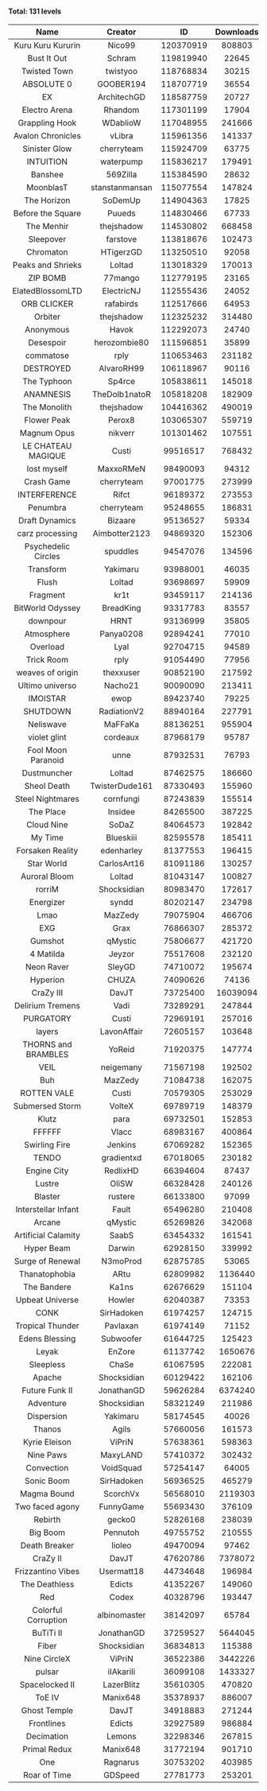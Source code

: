 #### Total: 131 levels

| Name | Creator | ID | Downloads | Likes |
|:---:|:---:|:---:|:---:|:---:|
| Kuru Kuru Kururin | Nico99 | 120370919 | 808803 | 14553
| Bust It Out | Schram | 119819940 | 22645 | 659
| Twisted Town | twistyoo | 118768834 | 30215 | 600
| ABSOLUTE 0 | GOOBER194 | 118707719 | 36554 | 1184
| EX | ArchitechGD | 118587759 | 20727 | 548
| Electro Arena | Rhandom | 117301199 | 17904 | 523
| Grappling Hook | WDablioW | 117048955 | 241666 | 4870
| Avalon Chronicles | vLibra | 115961356 | 141337 | 4041
| Sinister Glow | cherryteam | 115924709 | 63775 | 2219
| INTUITION | waterpump | 115836217 | 179491 | 2679
| Banshee | 569Zilla | 115384590 | 28632 | 1070
| MoonblasT | stanstanmansan | 115077554 | 147824 | 4829
| The Horizon  | SoDemUp | 114904363 | 17825 | 650
| Before the Square | Puueds | 114830466 | 67733 | 2206
| The Menhir | thejshadow | 114530802 | 668458 | 19416
| Sleepover | farstove | 113818676 | 102473 | 4452
| Chromaton | HTigerzGD | 113250510 | 92058 | 3337
| Peaks and Shrieks | Loltad | 113018329 | 170013 | 6409
| ZIP BOMB | 77mango | 112779195 | 23165 | 825
| ElatedBlossomLTD | ElectricNJ | 112555436 | 24052 | 810
| ORB CLICKER | rafabirds | 112517666 | 64953 | 2858
| Orbiter | thejshadow | 112325232 | 314480 | 9115
| Anonymous | Havok | 112292073 | 24740 | 925
| Desespoir | herozombie80 | 111596851 | 35899 | 2148
| commatose | rply | 110653463 | 231182 | 11953
| DESTROYED | AlvaroRH99 | 106118967 | 90116 | 2858
| The Typhoon | Sp4rce | 105838611 | 145018 | 5704
| ANAMNESIS | TheDolb1natoR | 105818208 | 182909 | 9620
| The Monolith | thejshadow | 104416362 | 490019 | 10353
| Flower Peak | Perox8 | 103065307 | 559719 | 16488
| Magnum Opus | nikverr | 101301462 | 107551 | 3308
| LE CHATEAU MAGIQUE | Custi | 99516517 | 768432 | 23950
| lost myself | MaxxoRMeN | 98490093 | 94312 | 5141
| Crash Game | cherryteam | 97001775 | 273999 | 13673
| INTERFERENCE | Rifct | 96189372 | 273553 | 10028
| Penumbra | cherryteam | 95248655 | 186831 | 9948
| Draft Dynamics | Bizaare | 95136527 | 59334 | 3363
| carz processing | Aimbotter2123 | 94869320 | 152306 | 4321
| Psychedelic Circles | spuddles | 94547076 | 134596 | 5595
| Transform | Yakimaru | 93988001 | 46035 | 1990
| Flush | Loltad | 93698697 | 59909 | 2796
| Fragment | kr1t | 93459117 | 214136 | 6816
| BitWorld Odyssey | BreadKing | 93317783 | 83557 | 4905
| downpour | HRNT | 93136999 | 35805 | 2015
| Atmosphere | Panya0208 | 92894241 | 77010 | 5058
| Overload | Lyal | 92704715 | 94589 | 5237
| Trick Room | rply | 91054490 | 77956 | 3491
| weaves of origin  | thexxuser | 90852190 | 217592 | 7594
| Ultimo universo | Nacho21 | 90090090 | 213411 | 12349
| IMOISTAR | ewop | 89423740 | 79225 | 3940
| SHUTDOWN | RadiationV2 | 88940164 | 227791 | 8725
| Neliswave | MaFFaKa | 88136251 | 955904 | 40741
| violet glint | cordeaux | 87968179 | 95787 | 3962
| Fool Moon Paranoid | unne | 87932531 | 76793 | 3548
| Dustmuncher | Loltad | 87462575 | 186660 | 7264
| Sheol Death | TwisterDude161 | 87330493 | 155960 | 5777
| Steel Nightmares | cornfungi | 87243839 | 155514 | 6350
| The  Place | Insidee | 84265500 | 387225 | 10513
| Cloud Nine | SoDaZ | 84064573 | 192842 | 7162
| My Time | Blueskiii | 82595578 | 185411 | 10911
| Forsaken Reality | edenharley | 81377553 | 196415 | 8522
| Star World | CarlosArt16 | 81091186 | 130257 | 7010
| Auroral Bloom | Loltad | 81043147 | 100827 | 5808
| rorriM | Shocksidian | 80983470 | 172617 | 7678
| Energizer | syndd | 80202147 | 234798 | 12949
| Lmao | MazZedy | 79075904 | 466706 | 24653
| EXG | Grax | 76866307 | 285372 | 14402
| Gumshot | qMystic | 75806677 | 421720 | 22391
| 4 Matilda | Jeyzor | 75517608 | 232120 | 10672
| Neon Raver | SleyGD | 74710072 | 195674 | 7944
| Hyperion | CHUZA | 74090626 | 74136 | 4011
| CraZy III | DavJT | 73725400 | 16039094 | 786041
| Delirium Tremens | Vadi | 73289291 | 247844 | 12652
| PURGATORY | Custi | 72969191 | 257016 | 11949
| layers | LavonAffair | 72605157 | 103648 | 4831
| THORNS and BRAMBLES | YoReid | 71920375 | 147774 | 7630
| VEIL | neigemany | 71567198 | 192502 | 8998
| Buh | MazZedy | 71084738 | 162075 | 9642
| ROTTEN VALE | Custi | 70579305 | 253029 | 11318
| Submersed Storm |  VolteX | 69789719 | 148379 | 7160
| Klutz | para | 69732501 | 152853 | 7358
| FFFFFF | Vlacc | 68983167 | 400864 | 17418
| Swirling Fire | Jenkins | 67069282 | 152365 | 7550
| TENDO | gradientxd | 67018065 | 230182 | 14746
| Engine City | RedlixHD | 66394604 | 87437 | 5380
| Lustre | OliSW | 66328428 | 240126 | 7035
| Blaster | rustere | 66133800 | 97099 | 3914
| Interstellar Infant | Fault | 65496280 | 210408 | 14974
| Arcane | qMystic | 65269826 | 342068 | 25444
| Artificial Calamity | SaabS | 63454332 | 161541 | 5115
| Hyper Beam | Darwin | 62928150 | 339992 | 10010
| Surge of Renewal | N3moProd | 62875785 | 53065 | 3306
| Thanatophobia | ARtu | 62809982 | 1136440 | 64438
| The Bandere | Ka1ns | 62676629 | 151104 | 5311
| Upbeat Universe | Howler | 62040387 | 73353 | 4081
| CONK | SirHadoken | 61974257 | 124715 | 5099
| Tropical Thunder | Pavlaxan | 61974149 | 71152 | 4095
| Edens Blessing | Subwoofer | 61644725 | 125423 | 6865
| Leyak | EnZore | 61137742 | 1650676 | 93305
| Sleepless | ChaSe | 61067595 | 222081 | 12524
| Apache | Shocksidian | 60129422 | 162106 | 7714
| Future Funk II | JonathanGD | 59626284 | 6374240 | 300393
| Adventure | Shocksidian | 58321249 | 211986 | 7449
| Dispersion | Yakimaru | 58174545 | 40026 | 2159
| Thanos | Agils | 57660056 | 161573 | 10040
| Kyrie Eleison | ViPriN | 57638361 | 598363 | 25527
| Nine Paws | MaxyLAND | 57410372 | 302432 | 17560
| Convection | VoidSquad | 57254147 | 64005 | 3059
| Sonic Boom | SirHadoken | 56936525 | 465279 | 14054
| Magma Bound | ScorchVx | 56568010 | 2119303 | 132797
| Two faced agony | FunnyGame | 55693430 | 376109 | 17750
| Rebirth | gecko0 | 52826168 | 238039 | 15348
| Big Boom | Pennutoh | 49755752 | 210555 | 12972
| Death Breaker | lioleo | 49470094 | 97462 | 4340
| CraZy II | DavJT | 47620786 | 7378072 | 327792
| Frizzantino Vibes | Usermatt18 | 44734648 | 196984 | 13318
| The Deathless | Edicts | 41352267 | 149060 | 10133
| Red | Codex | 40328796 | 193447 | 12047
| Colorful Corruption | albinomaster | 38142097 | 65784 | 2719
| BuTiTi II | JonathanGD | 37259527 | 5644045 | 288367
| Fiber | Shocksidian | 36834813 | 115388 | 9250
| Nine CircleX | ViPriN | 36522386 | 3442226 | 137445
| pulsar | iIAkariIi | 36099108 | 1433327 | 158084
| Spacelocked II | LazerBlitz | 35610305 | 470820 | 31827
| ToE IV  | Manix648 | 35378937 | 886007 | 50863
| Ghost Temple | DavJT | 34918883 | 271244 | 16389
| Frontlines | Edicts | 32927589 | 986884 | 58592
| Decimation | Lemons | 32298346 | 267815 | 20390
| Primal Redux | Manix648 | 31772194 | 901710 | 61971
| One | Ragnarus | 30753202 | 403985 | 25112
| Roar of Time | GDSpeed | 27781773 | 253201 | 18816
